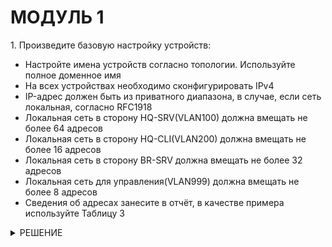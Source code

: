 <!DOCTYPE html>
<body>
    <h1>МОДУЛЬ 1</h1>
</body>
    <html lang="ru">
    <p>1. Произведите базовую настройку устройств:</p>
    <ul>
      <li>Настройте имена устройств согласно топологии. Используйте полное доменное имя</li>
      <li>На всех устройствах необходимо сконфигурировать IPv4</li>
      <li>IP-адрес должен быть из приватного диапазона, в случае, если сеть локальная, согласно RFC1918</li>
      <li>Локальная сеть в сторону HQ-SRV(VLAN100) должна вмещать не более 64 адресов</li>
      <li>Локальная сеть в сторону HQ-CLI(VLAN200) должна вмещать не более 16 адресов</li>
      <li>Локальная сеть в сторону BR-SRV должна вмещать не более 32 адресов</li>
      <li>Локальная сеть для управления(VLAN999) должна вмещать не более 8 адресов</li>
      <li>Сведения об адресах занесите в отчёт, в качестве примера используйте Таблицу 3</li>
    </ul>
<details>
    <summary>РЕШЕНИЕ</summary>
        <html lang="ru">
	<h1>Настройка адресации</h1>
		<h2>HQ-RTR, BR-RTR</h2>
    		<p>Настройка имен устройств на ALT Linux:</p>
    		<pre><code>hostnamectl set-hostname ^name^</code></pre>
    		<p>Добавить в файл vim /etc/modules строки:</p>
    		<p><code>ip_gre</code></p>
        	<p><code>ipip</code></p>
    		<p>Включить форвардинг пакетов в файле vim /etc/net/sysctl.conf:</p>
    		<pre><code>net.ipv4.ip_forward = 1</code></pre>
    		<p>IP адресация, туннель, подъинтерфейсы для VLAN: vim /etc/netplan/config.yaml</p>
<p>HQ-RTR</p>
<pre><code>
    network:
        ethernets:
            ens192:
                dhcp4: false
            ens224:
                dhcp4: false
                dhcp6: false
                addresses: [172.16.4.2/28]
                routes:
                    - to: default
                    via: 172.16.4.1
                nameservers:
                    addresses: [8.8.8.8]
                    search: [axample.com]
            ens256:
                dhcp4: false
                dhcp6: false
                addresses: [192.168.55.x/24]
        tunnels:
            ipip30:
                mode: ipip
                local: 172.16.4.2
                remote: 172.16.5.2
                addresses:
                    - 10.10.10.1/30
                ttl: 30
        vlans:
            vlan.100:
                id: 100
                link: ens192
                addresses: [192.168.100.1/26]
            vlan.200:
                id: 200
                link: ens192
                addresses: [192.168.200.1/28]
            vlan.999:
                id: 999
                link: ens192
                addresses: [192.168.99.1/29]
        version: 2
</code></pre>
<p>BR-RTR</p>
<pre><code>
    network:
        ethernets:
            ens192:
                dhcp4: false
                dhcp6: false
                addresses: [192.168.0.1/27]
            ens224:
                dhcp4: no
                dhcp6: no
                addresses: [172.16.5.2/28]
                routes:
                    - to: default
                    via: 172.16.5.1
                nameservers:
                    addresses: [8.8.8.8]
                    search: [axample.com]
            ens256:
                dhcp4: false
                dhcp6: false
                addresses: [192.168.55.x/24]
        tunnels:
            ipip30:
                mode: ipip
                local: 172.16.5.2
                remote: 172.16.4.2
                addresses:
                    - 10.10.10.2/30
                ttl: 30
        version: 2
</code></pre>
    <p>Проверка</p>
		<pre><code>netplan apply</code></pre>
	<p>Перезапуск</p>
		<pre><code>reboot</code></pre>
	<p>Включить firewalld:</p>
		<pre><code>systemctl enable firewalld --now</code></pre>
	<p>Включить динамическую трансляцию адресов:</p>
		<pre><code>firewall-cmd --permanent --zone=external --add-interface=ens224</code></pre>
	<p>Проверить доступность интернета, работоспособность туннеля:</p>
		<pre><code>ping ya.ru</code></pre>
		<pre><code>ping 8.8.8.8</code></pre>
		<pre><code>ping 10.10.10.1</code></pre>
		<pre><code>ping 10.10.10.2</code></pre>
<h1>Настройка адресации</h1>		
<h2>HQ-SRV, BR-SRV</h2>
		<p>Настройка имен устройств на ALT Linux:</p>
		<pre><code>hostnamectl set-hostname ^name^</code></pre>
	<p>IP адресация: vim /etc/netplan/config.yaml</p>
	<p>HQ-SRV</p>
<pre><code>
    network:
        ethernets:
            ens224:
                dhcp4: false
                dhcp6: false
                addresses: [192.168.55.х/24]
            ens192:
                dhcp4: false
                dhcp6: false
			vlans:
            vlan.100:
                id: 100
                link: ens192
                addresses: [192.168.100.2/26]
                routes:
                    - to: default
                    via: 192.168.100.1
                nameservers:
                    addresses: [8.8.8.8]
                    search: [axample.com]
        version: 2
</code></pre>
	<p>BR-SRV</p>
<pre><code>
    network:
        ethernets:
            ens224:
                dhcp4: false
                dhcp6: false
                addresses: [192.168.55.х/24]
            ens192:
                dhcp4: false
                addresses: [192.168.0.2/27]
                routes:
                    - to: default
                    via: 192.168.0.1
                nameservers:
                    addresses: [8.8.8.8]
                    search: [axample.com]
            
        version: 2
</code></pre>
<p>Проверить доступность интернета:</p>
	<pre><code>ping ya.ru</code></pre>
	<pre><code>ping 8.8.8.8</code></pre>
<h1>Настройка OSPF</h1>
<h1>HQ-RTR, BR-RTR</h1>
	<p>Добавить протокол OSPF в firewalld:</p>
		<pre><code>firewall-cmd --permanent --add-protocol=ospf</code></pre>
		<pre><code>firewall-cmd --reload</code></pre>
	<p>Установить пакет FRR</p>
		<pre><code>apt-get install frr -y</code></pre>
	<p>Включить службы ospfd, zebra:</p>
		<pre>ospfd=yes</pre>
		<pre>zebra=yes</pre>
	<p>Заполнить файл:</p>
		<pre><code>vim /etc/frr/frr.conf</code></pre>
<p>HQ-RTR</p>
<pre><code>	
interface ipip30
 ip ospf authentication message-digest
 ip ospf message-digest-key 1 md5 KEY
 ip ospf mtu-ignore
 no ip ospf passive
exit
!
router ospf
 passive-interface default
 network 10.10.10.0/30 area 0
 network 192.168.100.0/26 area 0
 network 192.168.200.0/28 area 0
exit
!
</code></pre>
<p>BR-RTR</p>
<pre><code>	
interface ipip30
 ip ospf authentication message-digest
 ip ospf message-digest-key 1 md5 KEY
 ip ospf mtu-ignore
 no ip ospf passive
exit
!
router ospf
 passive-interface default
 network 10.10.10.0/30 area 0
 network 192.168.0.0/27 area 0
exit
!
</code></pre>
		<p>Поставить службу frr в автозагрузку и включить:</p>
			<pre><code>systemctl enable --now frr</code></pre>
		<p>Проверить таблицу маршрутизации:</p>
			<pre><code>ip route</code></pre>
<h1>Создание локальных учетных записей (вроде можно не делать)</h1>
<h2>HQ-SRV</h2>
	<p>Создать пользователя:</p>
		<pre><code>useradd sshuser -G wheel -u 1010</code></pre>
	<p>Назначить пароль: </p>
		<pre><code>passwd sshuser ^P@ssw0rd^</code></pre>
	<p>Проверить создание пользователя: </p>
		<pre><code>cat /etc/passwd </code></pre>
	<p>Настроить запуск sudo без дополнительной аутентификации:</p>
		<pre><code>vim /etc/sudoers</code></pre>
	<p>Снять комментарий со строки WHEEL_USERS ALL=(ALL:ALL) NOPASSWD: ALL </p>
	<p>Сохранить изменения</p>
		<pre><code>esc + : + wq!</code></pre>
	<p>!!!НА BR/HQ-RTR ДЕЛАЕМ ВСЕ ТОЖЕ САМОЕ!!!</p>
		<pre><code>useradd net_admin -G wheel</code></pre>
		<pre><code>passwd net_admin</code></pre>
		<pre><code>P@$$word</code></pre>
		<pre><code>vim /etc/sudoers</code></pre>
	<p>Снять комментарий со строки WHEEL_USERS ALL=(ALL:ALL) NOPASSWD: ALL </p>
<h1>Настройка безопасного удаленного доступа</h1>
<h2>HQ-SRV, BR-SRV</h2>
		<p>Открыть конфигурационный файл службы sshd и внести изменения НА ОБЕИХ МАШИНАХ:</p>
			<pre><code>vim /etc/openssh/sshd_config</code></pre>
		<img src="https://github.com/ssstarovoytovaaa/de2025/blob/main/ssh.png" alt="Описание изображения">
		<img src="https://github.com/ssstarovoytovaaa/de2025/blob/main/ssh2.png" alt="Описание изображения">
		<p>Создать файл для баннера и внести текст сообщения НА ОБЕИХ МАШИНАХ:</p>
			<pre><code>vim /etc/banner</code></pre>
			<pre><code>Authorized access only</code></pre>
		<p>Поставить в автозагрузку и перезапустить:</p>
			<pre><code>systemctl enable sshd</code></pre>
			<pre><code>systemctl restart sshd</code></pre>	
</details>
